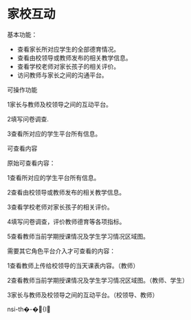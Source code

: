 # 家校互动

基本功能：
* 查看家长所对应学生的全部德育情况。
* 查看由校领导或教师发布的相关教学信息。
* 查看学校老师对家长孩子的相关评价。
* 访问教师与家长之间的沟通平台。


可操作功能

1家长与教师及校领导之间的互动平台。

2填写问卷调查.

3查看所对应的学生平台所有信息。

可查看内容

原始可查看内容：

1查看所对应的学生平台所有信息。

2查看由校领导或教师发布的相关教学信息。

3查看学校老师对家长孩子的相关评价。

4填写问卷调查，评价教师德育等各项指标。

5查看教师当前学期授课情况及学生学习情况区域图。

需要其它角色平台介入才可查看的内容：

1查看教师上传给校领导的当天课表内容。（教师）

2查看教师当前学期授课情况及学生学习情况区域图。（教师、学生）

3家长与教师及校领导之间的互动平台。（校领导、教师）

 nsi-th�-�{I


